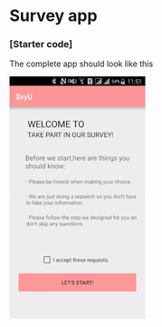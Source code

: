 # Survey app
### [Starter code]


The complete app should look like this


![Dragona](app_required.gif)


